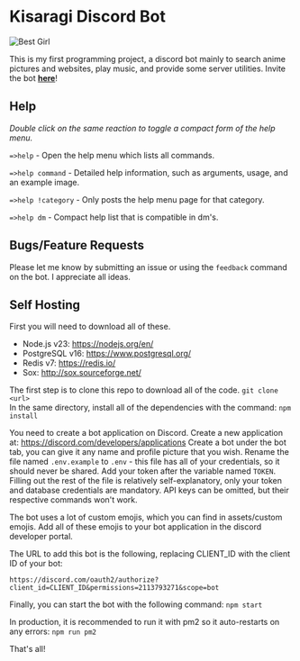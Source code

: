 # Kisaragi Discord Bot
![Best Girl](https://vignette.wikia.nocookie.net/mudae/images/7/73/Kisaragi_%28AL%294.png/revision/latest?cb=20191205095054)

This is my first programming project, a discord bot mainly to search anime pictures and websites, play music, and provide some server utilities. Invite the bot [**here**](https://discordapp.com/oauth2/authorize?client_id=593838271650332672&permissions=2113793271&scope=bot)!

## Help
_Double click on the same reaction to toggle a compact form of the help menu._

`=>help` - Open the help menu which lists all commands.

`=>help command` - Detailed help information, such as arguments, usage, and an example image.

`=>help !category` - Only posts the help menu page for that category.

`=>help dm` - Compact help list that is compatible in dm's.

## Bugs/Feature Requests

Please let me know by submitting an issue or using the `feedback` command on the bot. I appreciate all ideas.

## Self Hosting

First you will need to download all of these.

- Node.js v23: https://nodejs.org/en/
- PostgreSQL v16: https://www.postgresql.org/
- Redis v7: https://redis.io/
- Sox: http://sox.sourceforge.net/

The first step is to clone this repo to download all of the code.
```git clone <url>``` \
In the same directory, install all of the dependencies with the command:
```npm install```

You need to create a bot application on Discord. Create a new application at: https://discord.com/developers/applications
Create a bot under the bot tab, you can give it any name and profile picture that you wish. Rename the file named `.env.example` to
`.env` - this file has all of your credentials, so it should never be shared. Add your token after the variable named `TOKEN`.
Filling out the rest of the file is relatively self-explanatory, only your token and database credentials are mandatory. API keys can 
be omitted, but their respective commands won't work.

The bot uses a lot of custom emojis, which you can find in assets/custom emojis. Add all of these emojis to your bot application in 
the discord developer portal.

The URL to add this bot is the following, replacing CLIENT_ID with the client ID of your bot:

`https://discord.com/oauth2/authorize?client_id=CLIENT_ID&permissions=2113793271&scope=bot`

Finally, you can start the bot with the following command:
```npm start```

In production, it is recommended to run it with pm2 so it auto-restarts on any errors:
```npm run pm2```

That's all!
